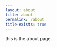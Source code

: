 ```yaml
---
layout: about
title: about
permalink: /about
title-exists: true
---
```

this is the about page.
